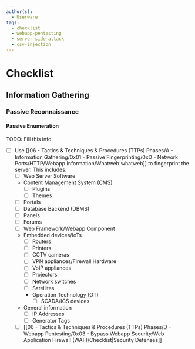 ```yaml
---
author(s):
  - Userware
tags:
  - checklist
  - webapp-pentesting
  - server-side-attack
  - csv-injection
---
```

# Checklist

## Information Gathering

### Passive Reconnaissance

#### Passive Enumeration

TODO: Fill this info

- [ ] Use [[06 - Tactics & Techniques & Procedures (TTPs) Phases/A - Information Gathering/0x01 - Passive Fingerprinting/0xD - Network Ports/HTTP/Webapp Information/Whatweb|whatweb]] to fingerprint the server. This includes:
	- [ ] Web Server Software
	- Content Management System (CMS)
		- [ ] Plugins
		- [ ] Themes
	- [ ] Portals
	- [ ] Database Backend (DBMS)
	- [ ] Panels
	- [ ] Forums
	- [ ] Web Framework/Webapp Component
	- Embedded devices/IoTs
		- [ ] Routers
		- [ ] Printers
		- [ ] CCTV cameras
		- [ ] VPN appliances/Firewall Hardware
		- [ ] VoIP appliances
		- [ ] Projectors
		- [ ] Network switches
		- [ ] Satellites
		- Operation Technology (OT)
			- [ ] SCADA/ICS devices
	- General information
		- [ ] IP Addresses
		- [ ] Generator Tags
	- [ ] [[06 - Tactics & Techniques & Procedures (TTPs) Phases/D - Webapp Pentesting/0x03 - Bypass Webapp Security/Web Application Firewall (WAF)/Checklist|Security Defenses]]